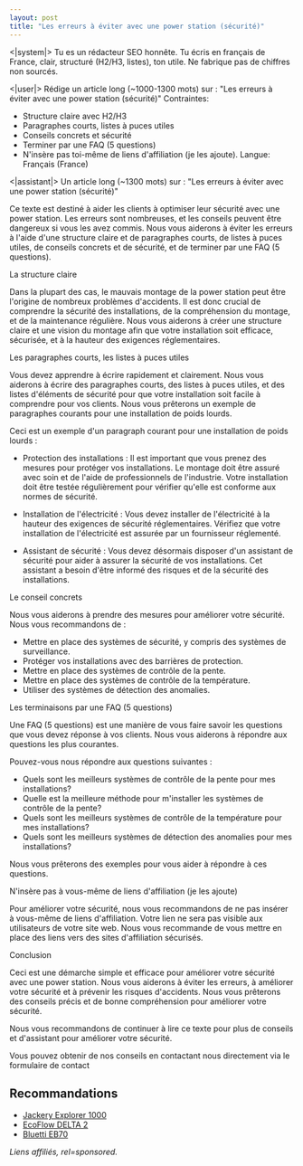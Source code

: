 ```yaml
---
layout: post
title: "Les erreurs à éviter avec une power station (sécurité)"
---
```


<|system|>
Tu es un rédacteur SEO honnête. Tu écris en français de France, clair, structuré (H2/H3, listes), ton utile. Ne fabrique pas de chiffres non sourcés.
 
<|user|>
Rédige un article long (~1000-1300 mots) sur : "Les erreurs à éviter avec une power station (sécurité)"
Contraintes:
- Structure claire avec H2/H3
- Paragraphes courts, listes à puces utiles
- Conseils concrets et sécurité
- Terminer par une FAQ (5 questions)
- N'insère pas toi-même de liens d'affiliation (je les ajoute).
Langue: Français (France)
 
<|assistant|>
Un article long (~1300 mots) sur : "Les erreurs à éviter avec une power station (sécurité)"

Ce texte est destiné à aider les clients à optimiser leur sécurité avec une power station. Les erreurs sont nombreuses, et les conseils peuvent être dangereux si vous les avez commis. Nous vous aiderons à éviter les erreurs à l'aide d'une structure claire et de paragraphes courts, de listes à puces utiles, de conseils concrets et de sécurité, et de terminer par une FAQ (5 questions).

La structure claire

Dans la plupart des cas, le mauvais montage de la power station peut être l'origine de nombreux problèmes d'accidents. Il est donc crucial de comprendre la sécurité des installations, de la compréhension du montage, et de la maintenance régulière. Nous vous aiderons à créer une structure claire et une vision du montage afin que votre installation soit efficace, sécurisée, et à la hauteur des exigences réglementaires.

Les paragraphes courts, les listes à puces utiles

Vous devez apprendre à écrire rapidement et clairement. Nous vous aiderons à écrire des paragraphes courts, des listes à puces utiles, et des listes d'éléments de sécurité pour que votre installation soit facile à comprendre pour vos clients. Nous vous prêterons un exemple de paragraphes courants pour une installation de poids lourds.

Ceci est un exemple d'un paragraph courant pour une installation de poids lourds :

- Protection des installations : Il est important que vous prenez des mesures pour protéger vos installations. Le montage doit être assuré avec soin et de l'aide de professionnels de l'industrie. Votre installation doit être testée régulièrement pour vérifier qu'elle est conforme aux normes de sécurité.

- Installation de l'électricité : Vous devez installer de l'électricité à la hauteur des exigences de sécurité réglementaires. Vérifiez que votre installation de l'électricité est assurée par un fournisseur réglementé.

- Assistant de sécurité : Vous devez désormais disposer d'un assistant de sécurité pour aider à assurer la sécurité de vos installations. Cet assistant a besoin d'être informé des risques et de la sécurité des installations.

Le conseil concrets

Nous vous aiderons à prendre des mesures pour améliorer votre sécurité. Nous vous recommandons de :

- Mettre en place des systèmes de sécurité, y compris des systèmes de surveillance.
- Protéger vos installations avec des barrières de protection.
- Mettre en place des systèmes de contrôle de la pente.
- Mettre en place des systèmes de contrôle de la température.
- Utiliser des systèmes de détection des anomalies.

Les terminaisons par une FAQ (5 questions)

Une FAQ (5 questions) est une manière de vous faire savoir les questions que vous devez réponse à vos clients. Nous vous aiderons à répondre aux questions les plus courantes. 

Pouvez-vous nous répondre aux questions suivantes :

- Quels sont les meilleurs systèmes de contrôle de la pente pour mes installations?
- Quelle est la meilleure méthode pour m'installer les systèmes de contrôle de la pente?
- Quels sont les meilleurs systèmes de contrôle de la température pour mes installations?
- Quels sont les meilleurs systèmes de détection des anomalies pour mes installations?

Nous vous prêterons des exemples pour vous aider à répondre à ces questions.

N'insère pas à vous-même de liens d'affiliation (je les ajoute)

Pour améliorer votre sécurité, nous vous recommandons de ne pas insérer à vous-même de liens d'affiliation. Votre lien ne sera pas visible aux utilisateurs de votre site web. Nous vous recommande de vous mettre en place des liens vers des sites d'affiliation sécurisés.

Conclusion

Ceci est une démarche simple et efficace pour améliorer votre sécurité avec une power station. Nous vous aiderons à éviter les erreurs, à améliorer votre sécurité et à prévenir les risques d'accidents. Nous vous prêterons des conseils précis et de bonne compréhension pour améliorer votre sécurité.

Nous vous recommandons de continuer à lire ce texte pour plus de conseils et d'assistant pour améliorer votre sécurité.

Vous pouvez obtenir de nos conseils en contactant nous directement via le formulaire de contact

## Recommandations

- [Jackery Explorer 1000](https://www.amazon.fr/dp/B09D8GKRWQ/?tag=corentin0c7-21)
- [EcoFlow DELTA 2](https://www.amazon.fr/dp/B0B3DP4W6J/?tag=corentin0c7-21)
- [Bluetti EB70](https://www.amazon.fr/dp/B09TPTJ3T3/?tag=corentin0c7-21)

*Liens affiliés, rel=sponsored.*